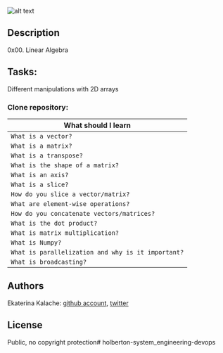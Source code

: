 ![alt text](https://holbertonintranet.s3.amazonaws.com/uploads/medias/2018/9/54daaf81421a9b894688.jpg?X-Amz-Algorithm=AWS4-HMAC-SHA256&X-Amz-Credential=AKIARDDGGGOUXW7JF5MT%2F20190723%2Fus-east-1%2Fs3%2Faws4_request&X-Amz-Date=20190723T230436Z&X-Amz-Expires=86400&X-Amz-SignedHeaders=host&X-Amz-Signature=e1db1023191f9f021fbb0444e2f150fe48abb384beba632e2580ad9d3dc7e00b)
## Description
0x00. Linear Algebra
## Tasks:
Different manipulations with 2D arrays
### __Clone repository:__ 

|What should I learn  |
| ---------------- |
|    `What is a vector?`   |
|    `What is a matrix?`    |
|    `What is a transpose?` |
|    `What is the shape of a matrix?` |
|    `What is an axis?`   |
|    `What is a slice?`   |
|    `How do you slice a vector/matrix?`    |
| `What are element-wise operations?` |
| `How do you concatenate vectors/matrices?` |
| `What is the dot product?` |
| `What is matrix multiplication?` |
| `What is Numpy?` |
| `What is parallelization and why is it important?` |
| `What is broadcasting?` |
## Authors

Ekaterina Kalache: [github account](https://github.com/KatyaKalache), [twitter](https://twitter.com/KatyaKalache)

## License
Public, no copyright protection# holberton-system_engineering-devops
